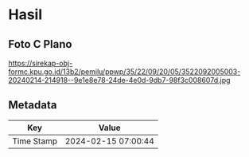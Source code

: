 # Hasil

## Foto C Plano

https://sirekap-obj-formc.kpu.go.id/13b2/pemilu/ppwp/35/22/09/20/05/3522092005003-20240214-214918--9e1e8e78-24de-4e0d-9db7-98f3c008607d.jpg


## Metadata

| Key        | Value               |
| ---------- | ------------------- |
| Time Stamp | 2024-02-15 07:00:44 |



